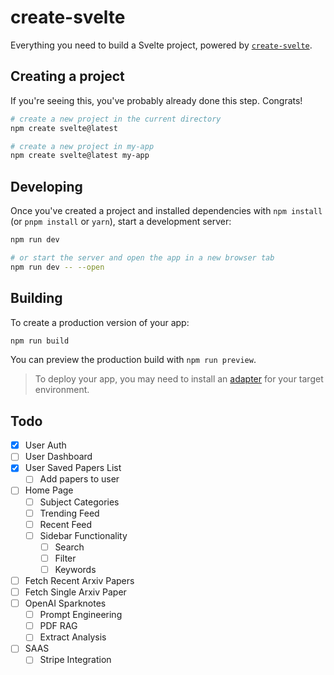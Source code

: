 # create-svelte

Everything you need to build a Svelte project, powered by [`create-svelte`](https://github.com/sveltejs/kit/tree/main/packages/create-svelte).

## Creating a project

If you're seeing this, you've probably already done this step. Congrats!

```bash
# create a new project in the current directory
npm create svelte@latest

# create a new project in my-app
npm create svelte@latest my-app
```

## Developing

Once you've created a project and installed dependencies with `npm install` (or `pnpm install` or `yarn`), start a development server:

```bash
npm run dev

# or start the server and open the app in a new browser tab
npm run dev -- --open
```

## Building

To create a production version of your app:

```bash
npm run build
```

You can preview the production build with `npm run preview`.

> To deploy your app, you may need to install an [adapter](https://kit.svelte.dev/docs/adapters) for your target environment.

## Todo

- [x] User Auth
- [ ] User Dashboard
- [x] User Saved Papers List
    - [ ] Add papers to user
- [ ] Home Page
    - [ ] Subject Categories
    - [ ] Trending Feed
    - [ ] Recent Feed
    - [ ] Sidebar Functionality
        - [ ] Search
        - [ ] Filter
        - [ ] Keywords
- [ ] Fetch Recent Arxiv Papers
- [ ] Fetch Single Arxiv Paper
- [ ] OpenAI Sparknotes
    - [ ] Prompt Engineering
    - [ ] PDF RAG
    - [ ] Extract Analysis
- [ ] SAAS
    - [ ] Stripe Integration